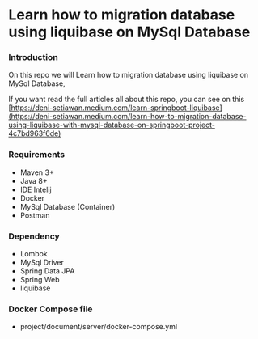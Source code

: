 # Learn how to migration database using liquibase on MySql Database

### Introduction
On this repo we will Learn how to migration database using liquibase on MySql Database,

If you want read the full articles all about this repo, 
you can see on this [https://deni-setiawan.medium.com/learn-springboot-liquibase](https://deni-setiawan.medium.com/learn-how-to-migration-database-using-liquibase-with-mysql-database-on-springboot-project-4c7bd963f6de)

### Requirements
- Maven 3+
- Java 8+
- IDE Intelij
- Docker
- MySql Database (Container)
- Postman 

### Dependency
- Lombok
- MySql Driver
- Spring Data JPA
- Spring Web
- liquibase

### Docker Compose file
- project/document/server/docker-compose.yml




